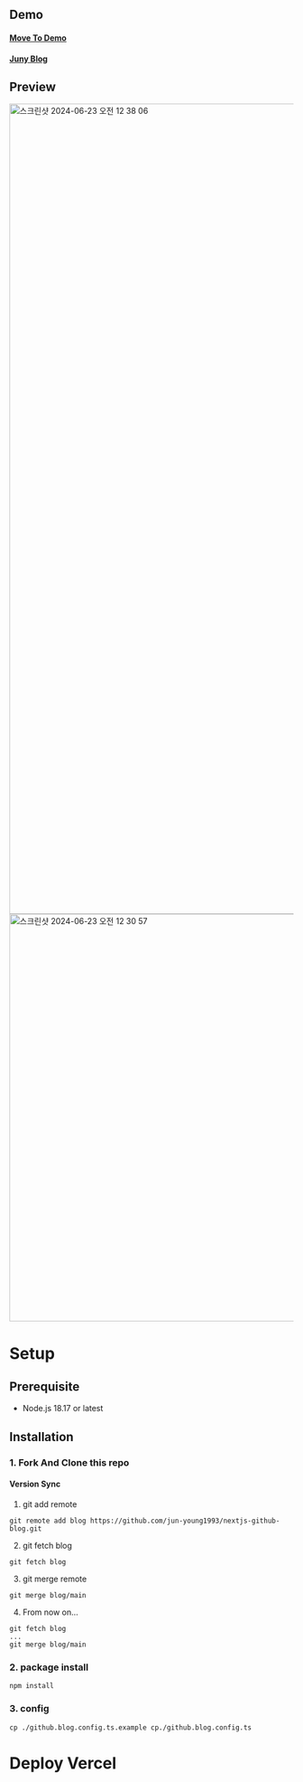 ## Demo
#### [Move To Demo](https://nextjs-github-blog.vercel.app)
#### [Juny Blog](https://juny.blog)

## Preview
<img width="1434" alt="스크린샷 2024-06-23 오전 12 38 06" src="https://github.com/jun-young1993/Obsidian/assets/102360897/7d1ed6bd-815d-427c-9299-c00df29fac2d">
<img width="721" alt="스크린샷 2024-06-23 오전 12 30 57" src="https://github.com/jun-young1993/Obsidian/assets/102360897/e879cfe6-fd23-4661-bdcd-9ca1cbab996b">

# Setup
## Prerequisite
- Node.js 18.17 or latest
## Installation
### 1. Fork And Clone this repo
#### Version Sync
1. git add remote
```shell
git remote add blog https://github.com/jun-young1993/nextjs-github-blog.git
```
2. git fetch blog
```shell
git fetch blog
```
3. git merge remote
```shell
git merge blog/main
```
4. From now on...
```shell
git fetch blog 
...
git merge blog/main
```
### 2. package install
```shell
npm install
```
### 3. config
```shell
cp ./github.blog.config.ts.example cp./github.blog.config.ts
```

# Deploy Vercel

